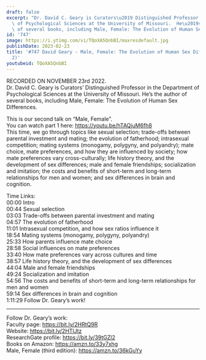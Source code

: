 ```yaml
---
draft: false
excerpt: "Dr. David C. Geary is Curators\u2019 Distinguished Professor in the Department\
  \ of Psychological Sciences at the University of Missouri.  He\u2019s the author\
  \ of several books, including Male, Female: The Evolution of Human Sex Differences."
id: '747'
image: https://i.ytimg.com/vi/TQoXA5QnbBI/maxresdefault.jpg
publishDate: 2023-02-23
title: '#747 David Geary - Male, Female: The Evolution of Human Sex Differences (Pt.
  2)'
youtubeid: TQoXA5QnbBI
---
```

RECORDED ON NOVEMBER 23rd 2022.  
Dr. David C. Geary is Curators’ Distinguished Professor in the Department of Psychological Sciences at the University of Missouri.  He’s the author of several books, including Male, Female: The Evolution of Human Sex Differences.

This is our second talk on “Male, Female”.   
You can watch part 1 here: https://youtu.be/hTAQjuM6fh8  
This time, we go through topics like sexual selection; trade-offs between parental investment and mating; the evolution of fatherhood; intrasexual competition; mating systems (monogamy, polygyny, and polyandry); mate choice, mate preferences, and how they are influenced by society; how mate preferences vary cross-culturally; life history theory, and the development of sex differences; male and female friendships; socialization and imitation; the costs and benefits of short-term and long-term relationships for men and women; and sex differences in brain and cognition.

Time Links:  
00:00  Intro  
00:44  Sexual selection  
03:03  Trade-offs between parental investment and mating  
04:57  The evolution of fatherhood  
11:01  Intrasexual competition, and how sex ratios influence it  
18:54  Mating systems (monogamy, polygyny, polyandry)  
25:33  How parents influence mate choice   
28:58  Social influences on mate preferences  
33:40  How mate preferences vary across cultures and time  
38:57  Life history theory, and the development of sex differences  
44:04  Male and female friendships  
49:24  Socialization and imitation  
54:56  The costs and benefits of short-term and long-term relationships for men and women  
59:14  Sex differences in brain and cognition  
1:11:29  Follow Dr. Geary’s work!

---

Follow Dr. Geary’s work:  
Faculty page: https://bit.ly/2HRtQ9R  
Website: https://bit.ly/2HTlJtz  
ResearchGate profile: https://bit.ly/39tGZl2  
Books on Amazon: https://amzn.to/33y7xhg  
Male, Female (third edition): https://amzn.to/36kGuYy
